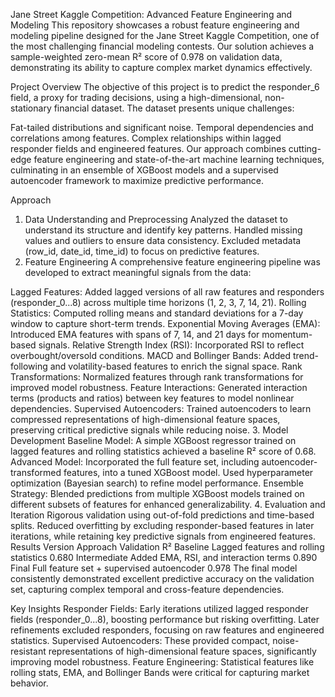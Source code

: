 Jane Street Kaggle Competition: Advanced Feature Engineering and Modeling
This repository showcases a robust feature engineering and modeling pipeline designed for the Jane Street Kaggle Competition, one of the most challenging financial modeling contests. Our solution achieves a sample-weighted zero-mean R² score of 0.978 on validation data, demonstrating its ability to capture complex market dynamics effectively.

Project Overview
The objective of this project is to predict the responder_6 field, a proxy for trading decisions, using a high-dimensional, non-stationary financial dataset. The dataset presents unique challenges:

Fat-tailed distributions and significant noise.
Temporal dependencies and correlations among features.
Complex relationships within lagged responder fields and engineered features.
Our approach combines cutting-edge feature engineering and state-of-the-art machine learning techniques, culminating in an ensemble of XGBoost models and a supervised autoencoder framework to maximize predictive performance.

Approach
1. Data Understanding and Preprocessing
Analyzed the dataset to understand its structure and identify key patterns.
Handled missing values and outliers to ensure data consistency.
Excluded metadata (row_id, date_id, time_id) to focus on predictive features.
2. Feature Engineering
A comprehensive feature engineering pipeline was developed to extract meaningful signals from the data:

Lagged Features:
Added lagged versions of all raw features and responders (responder_0...8) across multiple time horizons (1, 2, 3, 7, 14, 21).
Rolling Statistics:
Computed rolling means and standard deviations for a 7-day window to capture short-term trends.
Exponential Moving Averages (EMA):
Introduced EMA features with spans of 7, 14, and 21 days for momentum-based signals.
Relative Strength Index (RSI):
Incorporated RSI to reflect overbought/oversold conditions.
MACD and Bollinger Bands:
Added trend-following and volatility-based features to enrich the signal space.
Rank Transformations:
Normalized features through rank transformations for improved model robustness.
Feature Interactions:
Generated interaction terms (products and ratios) between key features to model nonlinear dependencies.
Supervised Autoencoders:
Trained autoencoders to learn compressed representations of high-dimensional feature spaces, preserving critical predictive signals while reducing noise.
3. Model Development
Baseline Model:
A simple XGBoost regressor trained on lagged features and rolling statistics achieved a baseline R² score of 0.68.
Advanced Model:
Incorporated the full feature set, including autoencoder-transformed features, into a tuned XGBoost model.
Used hyperparameter optimization (Bayesian search) to refine model performance.
Ensemble Strategy:
Blended predictions from multiple XGBoost models trained on different subsets of features for enhanced generalizability.
4. Evaluation and Iteration
Rigorous validation using out-of-fold predictions and time-based splits.
Reduced overfitting by excluding responder-based features in later iterations, while retaining key predictive signals from engineered features.
Results
Version	Approach	Validation R²
Baseline	Lagged features and rolling statistics	0.680
Intermediate	Added EMA, RSI, and interaction terms	0.890
Final	Full feature set + supervised autoencoder	0.978
The final model consistently demonstrated excellent predictive accuracy on the validation set, capturing complex temporal and cross-feature dependencies.

Key Insights
Responder Fields: Early iterations utilized lagged responder fields (responder_0...8), boosting performance but risking overfitting. Later refinements excluded responders, focusing on raw features and engineered statistics.
Supervised Autoencoders: These provided compact, noise-resistant representations of high-dimensional feature spaces, significantly improving model robustness.
Feature Engineering: Statistical features like rolling stats, EMA, and Bollinger Bands were critical for capturing market behavior.
